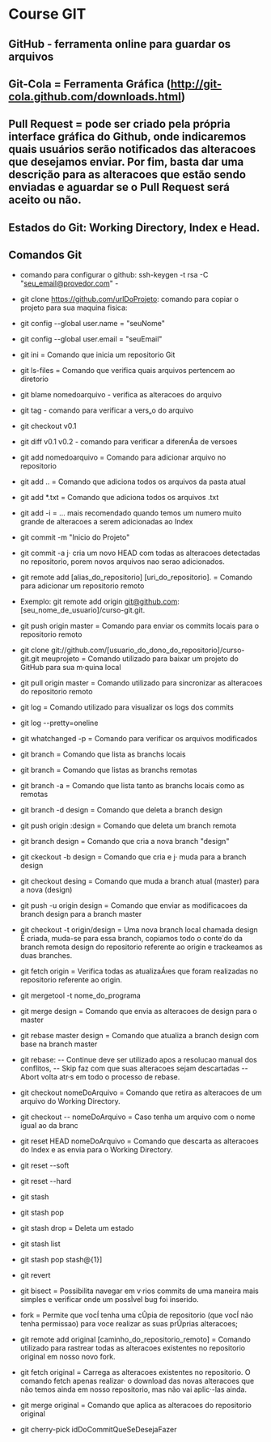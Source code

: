 # Course GIT

## GitHub - ferramenta online para guardar os arquivos

## Git-Cola = Ferramenta Gráfica (http://git-cola.github.com/downloads.html)

## Pull Request = pode ser criado pela própria interface gráfica do Github, onde indicaremos quais usuários serão notificados das alteracoes que desejamos enviar. Por fim, basta dar uma descrição para as alteracoes que estão sendo enviadas e aguardar se o Pull Request será aceito ou não.

## Estados do Git: Working Directory, Index e Head.

## Comandos Git
* comando para configurar o github: ssh-keygen -t rsa -C "seu_email@provedor.com" - 
* git clone https://github.com/urlDoProjeto: comando para copiar o projeto para sua maquina fisica:
* git config --global user.name = "seuNome"
* git config --global user.email = "seuEmail"
* git ini = Comando que inicia um repositorio Git
* git ls-files = Comando que verifica quais arquivos pertencem ao diretorio
* git	blame nomedoarquivo - verifica as alteracoes do arquivo
* git tag - comando para verificar a vers„o do arquivo
* git checkout v0.1
* git diff v0.1 v0.2 - comando para verificar a diferenÁa de versoes
* git add nomedoarquivo = Comando para adicionar arquivo no repositorio
* git add .. = Comando que adiciona todos os arquivos da pasta atual
* git add *.txt = Comando que adiciona todos os arquivos .txt
* git add -i = … mais recomendado quando temos um numero muito grande de alteracoes a serem adicionadas ao Index
* git commit -m "Inicio do Projeto"

* git commit -a j· cria um novo HEAD com todas as alteracoes detectadas no repositorio, porem novos arquivos nao serao adicionados.

* git remote add [alias_do_repositorio] [uri_do_repositorio]. = Comando para adicionar um repositorio remoto
* Exemplo: git remote add origin git@github.com:[seu_nome_de_usuario]/curso-git.git.

* git push origin master = Comando para enviar os commits locais para o repositorio remoto

* git clone git://github.com/[usuario_do_dono_do_repositorio]/curso-git.git meuprojeto = Comando utilizado para baixar um projeto do GitHub para sua m·quina local

* git pull origin master = Comando utilizado para sincronizar as alteracoes do repositorio remoto
* git log = Comando utilizado para visualizar os logs dos commits
* git log --pretty=oneline
* git whatchanged -p = Comando para verificar os arquivos modificados
* git branch = Comando que lista as branchs locais
* git branch = Comando que listas as branchs remotas
* git branch -a = Comando que lista tanto as branchs locais como as remotas
* git branch -d design = Comando que deleta a branch design
* git push origin :design = Comando que deleta um branch remota
* git branch design = Comando que cria a nova branch "design"
* git ckeckout -b design = Comando que cria e j· muda para a branch design
* git checkout desing = Comando que muda a branch atual (master) para a nova (design)
* git push -u origin design = Comando que enviar as modificacoes da branch design para a branch master
* git checkout -t origin/design = Uma nova branch local chamada design È criada, muda-se para essa branch, copiamos todo o conte˙do da branch remota design do repositorio referente ao origin e trackeamos as duas branches.
* git fetch origin = Verifica todas as atualizaÁıes que foram realizadas no repositorio referente ao origin.
* git mergetool -t nome_do_programa
* git merge design = Comando que envia as alteracoes de design para o master
* git rebase master design = Comando que atualiza a branch design com base na branch master

* git rebase:
-- Continue deve ser utilizado apos a resolucao manual dos conflitos, 
-- Skip faz com que suas alteracoes sejam descartadas 
-- Abort volta atr·s em todo o processo de rebase.

* git checkout nomeDoArquivo = Comando que retira as alteracoes de um arquivo do Working Directory.
* git checkout -- nomeDoArquivo = Caso tenha um arquivo com o nome igual ao da branc
* git reset HEAD nomeDoArquivo = Comando que descarta as alteracoes do Index e as envia para o Working Directory.
* git reset --soft
* git reset --hard
* git stash
* git stash pop
* git stash drop = Deleta um estado
* git stash list
* git stash pop stash@{1}]
* git revert
* git bisect = Possibilita navegar em v·rios commits de uma maneira mais simples e verificar onde um possÌvel bug foi inserido.
* fork = Permite que vocÍ tenha uma cÛpia de repositorio (que vocÍ não tenha permissao) para voce realizar as suas prÛprias alteracoes;
* git remote add original [caminho_do_repositorio_remoto] = Comando utilizado para rastrear todas as alteracoes existentes no repositorio original em nosso novo fork.
* git fetch original = Carrega as alteracoes existentes no repositorio. O comando fetch apenas realizar· o download das novas alteracoes que não temos ainda em nosso repositorio, mas não vai aplic·-las ainda.
* git merge original = Comando que aplica as alteracoes do repositorio original 
* git cherry-pick idDoCommitQueSeDesejaFazer








